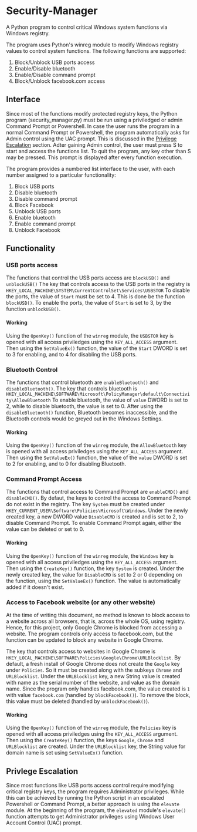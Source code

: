 # Security-Manager
A Python program to control critical Windows system functions via Windows registry. 

The program uses Python's winreg module to modify Windows registry values to control system functions.
The following functions are supported:
1. Block/Unblock USB ports access
2. Enable/Disable bluetooth
3. Enable/Disable command prompt
4. Block/Unblock facebook.com access

## Interface

Since most of the functions modify protected registry keys, the Python program (security_manager.py) must be run using a priviledged or admin Command Prompt or Powershell. 
In case the user runs the program in a normal Command Prompt or Powershell, the program automatically asks for Admin control using the UAC prompt. This is discussed in the [Privilege Escalation](#Privilege-Escalation) section. Adter gaining Admin control, the user must press S to start and access the functions list. To quit the program, any key other than S may be pressed. This prompt is displayed after every function execution.

The program provides a numbered list interface to the user, with each number assigned to a particular functionality:
1. Block USB ports
2. Disable bluetooth
3. Disable command prompt
4. Block Facebook
5. Unblock USB ports
6. Enable bluetooth
7. Enable command prompt
8. Unblock Facebook


## Functionality

### USB ports access
The functions that control the USB ports access are `blockUSB()` and `unblockUSB()`
The key that controls access to the USB ports in the registry is `HKEY_LOCAL_MACHINE\SYSTEM\CurrentControlSet\Services\USBSTOR`
To disable the ports, the value of `Start` must be set to 4. This is done be the function `blockUSB()`.
To enable the ports, the value of `Start` is set to 3, by the function `unblockUSB()`.

#### Working
Using the `OpenKey()` function of the `winreg` module, the `USBSTOR` key is opened with all access priviledges using the `KEY_ALL_ACCESS` argument. Then using the `SetValueEx()` function, the value of the `Start` DWORD is set to 3 for enabling, and to 4 for disabling the USB ports.

### Bluetooth Control
The functions that control bluetooth are `enableBluetooth()` and `disableBluetooth()`. 
The key that controls bluetooth is `HKEY_LOCAL_MACHINE\SOFTWARE\Microsoft\PolicyManager\default\Connectivity\AllowBluetooth`
To enable bluetooth, the value of `value` DWORD is set to 2, while to disable bluetooth, the value is set to 0.
After using the `disableBluetooth()` function, Bluetooth becomes inaccessible, and the Bluetooth controls would be greyed out in the Windows Settings.

#### Working
Using the `OpenKey()` function of the `winreg` module, the `AllowBluetooth` key is opened with all access priviledges using the `KEY_ALL_ACCESS` argument. Then using the `SetValueEx()` function, the value of the `value` DWORD is set to 2 for enabling, and to 0 for disabling Bluetooth.

### Command Prompt Access
The functions that control access to Command Prompt are `enableCMD()` and `disableCMD()`.
By defaut, the keys to control the access to Command Prompt do not exist in the registry. The key `System` must be created under `HKEY_CURRENT_USER\Software\Policies\Microsoft\Windows`.
Under the newly created key, a new DWORD value `DisableCMD` is created and is set to 2, to disable Command Prompt. To enable Command Prompt again, either the value can be deleted or set to 0. 

#### Working
Using the `OpenKey()` function of the `winreg` module, the `Windows` key is opened with all access priviledges using the `KEY_ALL_ACCESS` argument. Then using the `CreateKey()` function, the key `System` is created. Under the newly created key, the value for `DisableCMD` is set to 2 or 0 depending on the function, using the `SetValueEx()` function. The value is automatically added if it doesn't exist.

### Access to Facebook website (or any other website)
At the time of writing this document, no method is known to block access to a website across all browsers, that is, across the whole OS, using registry. Hence, for this project, only Google Chrome is blocked from accessing a website. The program controls only access to facebook.com, but the function can be updated to block any website in Google Chrome.

The key that controls access to websites in Google Chrome is `HKEY_LOCAL_MACHINE\SOFTWARE\Policies\Google\Chrome\URLBlocklist`. By default, a fresh install of Google Chrome does not create the `Google` key under `Policies`. So it must be created along with the subkeys `Chrome` and `URLBlocklist`. Under the `URLBlocklist` key, a new String value is created with name as the serial number of the website, and value as the domain name. Since the program only handles facebook.com, the value created is `1` with value `facebook.com` (handled by `blockFacebook()`). To remove the block, this value must be deleted (handled by `unblockFacebook()`).

#### Working
Using the `OpenKey()` function of the `winreg` module, the `Policies` key is opened with all access priviledges using the `KEY_ALL_ACCESS` argument. Then using the `CreateKey()` function, the keys `Google`, `Chrome` and `URLBlocklist` are created. Under the `URLBlocklist` key, the String value for domain name is set using `SetValueEx()` function.

## Privlege Escalation
Since most functions like USB ports access control require modifying critical registry keys, the program requires Administrator privileges. While this can be achieved by running the Python script in an escalated Powershell or Command Prompt, a better approach is using the `elevate` module. At the beginning of the program, the `elevated` module's `elevate()` function attempts to get Administrator privileges using Windows User Account Control (UAC) prompt. 
